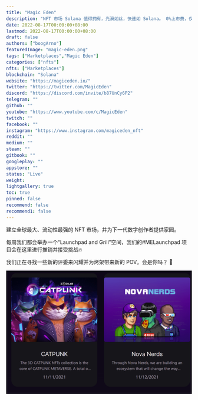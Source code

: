 ```yaml
---
title: "Magic Eden"
description: "NFT 市场 Solana 值得拥有，光滑如丝，快速如 Solana。 0%上市费，仅2%交易费."
date: 2022-08-17T00:00:00+08:00
lastmod: 2022-08-17T00:00:00+08:00
draft: false
authors: ["boogArno"]
featuredImage: "magic-eden.png"
tags: ["Marketplaces","Magic Eden"]
categories: ["nfts"]
nfts: ["Marketplaces"]
blockchain: "Solana"
website: "https://magiceden.io/"
twitter: "https://twitter.com/MagicEden"
discord: "https://discord.com/invite/b87UnCy6P2"
telegram: ""
github: ""
youtube: "https://www.youtube.com/c/MagicEden"
twitch: ""
facebook: ""
instagram: "https://www.instagram.com/magiceden_nft"
reddit: ""
medium: ""
steam: ""
gitbook: ""
googleplay: ""
appstore: ""
status: "Live"
weight: 
lightgallery: true
toc: true
pinned: false
recommend: false
recommend1: false
---
```

建立全球最大、流动性最强的 NFT 市场，并为下一代数字创作者提供家园。

每周我们都会举办一个“Launchpad and Grill”空间，我们的#MELaunchpad 项目会在这里进行推销并接受挑战🔥

我们正在寻找一些新的评委来闪耀并为烤架带来新的 POV。会是你吗？ 👀

![magiceden-dapp-marketplaces-solana-image2_07a559bd869e95d559cc0e52528de6b4](magiceden-dapp-marketplaces-solana-image2_07a559bd869e95d559cc0e52528de6b4.png)